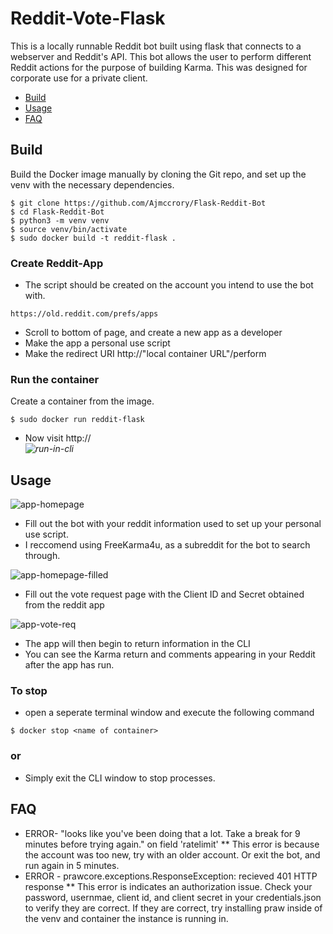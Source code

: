 # Reddit-Vote-Flask
This is a locally runnable Reddit bot built using flask that connects to a webserver and Reddit's API. This bot allows the user to perform different Reddit actions for the purpose of building Karma. This was designed for corporate use for a private client.
- [Build](#build)
- [Usage](#usage)
- [FAQ](#faq)



## Build
Build the Docker image manually by cloning the Git repo, and set up the venv with the necessary dependencies.
```
$ git clone https://github.com/Ajmccrory/Flask-Reddit-Bot
$ cd Flask-Reddit-Bot
$ python3 -m venv venv
$ source venv/bin/activate
$ sudo docker build -t reddit-flask .
```
### Create Reddit-App
* The script should be created on the account you intend to use the bot with.
```
https://old.reddit.com/prefs/apps
```
* Scroll to bottom of page, and create a new app as a developer
* Make the app a personal use script
* Make the redirect URI http://"local container URL"/perform
### Run the container
Create a container from the image.
```
$ sudo docker run reddit-flask
```
* Now visit http://<address from docker cli>
![run-in-cli](https://user-images.githubusercontent.com/93270610/191367840-6f040530-1265-4449-a601-38a8c3858aad.png)

## Usage

![app-homepage](https://user-images.githubusercontent.com/93270610/191361501-282eebf2-729f-43a0-8572-1cdaaaced16a.png)

* Fill out the bot with your reddit information used to set up your personal use script.
* I reccomend using FreeKarma4u, as a subreddit for the bot to search through.

![app-homepage-filled](https://user-images.githubusercontent.com/93270610/191364902-2b3914f1-23d0-4f5a-b65b-72dfb432f6c4.png)

* Fill out the vote request page with the Client ID and Secret obtained from the reddit app

![app-vote-req](https://user-images.githubusercontent.com/93270610/191364934-42a969bf-9775-4591-891e-912ced2bc0d3.png)

* The app will then begin to return information in the CLI
* You can see the Karma return and comments appearing in your Reddit after the app has run.
### To stop
* open a seperate terminal window and execute the following command
```
$ docker stop <name of container>
```
### or
* Simply exit the CLI window to stop processes.

## FAQ
* ERROR- "looks like you've been doing that a lot. Take a break for 9 minutes before trying again." on field 'ratelimit'
** This error is because the account was too new, try with an older account. Or exit the bot, and run again in 5 minutes.
* ERROR - prawcore.exceptions.ResponseException: recieved 401 HTTP response
** This error is indicates an authorization issue. Check your password, usernmae, client id, and client secret in your credentials.json to verify they are correct. If they are correct, try installing praw inside of the venv and container the instance is running in.
